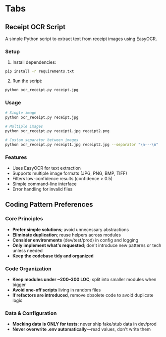 # Tabs

## Receipt OCR Script

A simple Python script to extract text from receipt images using EasyOCR.

### Setup

1. Install dependencies:
```bash
pip install -r requirements.txt
```

2. Run the script:
```bash
python ocr_receipt.py receipt.jpg
```

### Usage

```bash
# Single image
python ocr_receipt.py receipt.jpg

# Multiple images
python ocr_receipt.py receipt1.jpg receipt2.png

# Custom separator between images
python ocr_receipt.py receipt1.jpg receipt2.jpg --separator "\n---\n"
```

### Features

- Uses EasyOCR for text extraction
- Supports multiple image formats (JPG, PNG, BMP, TIFF)
- Filters low-confidence results (confidence > 0.5)
- Simple command-line interface
- Error handling for invalid files

## Coding Pattern Preferences

### Core Principles
- **Prefer simple solutions**; avoid unnecessary abstractions
- **Eliminate duplication**; reuse helpers across modules
- **Consider environments** (dev/test/prod) in config and logging
- **Only implement what's requested**; don't introduce new patterns or tech unless needed
- **Keep the codebase tidy and organized**

### Code Organization
- **Keep modules under ~200–300 LOC**; split into smaller modules when bigger
- **Avoid one-off scripts** living in random files
- **If refactors are introduced**, remove obsolete code to avoid duplicate logic

### Data & Configuration
- **Mocking data is ONLY for tests**; never ship fake/stub data in dev/prod
- **Never overwrite .env automatically**—read values, don't write them
